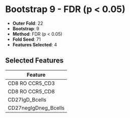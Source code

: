# Bootstrap 9 - FDR (p < 0.05)

- **Outer Fold**: 22
- **Bootstrap**: 9
- **Method**: FDR (p < 0.05)
- **Fold Seed**: 71
- **Features Selected**: 4

## Selected Features

| Feature |
|---------|
| CD8 RO CCR5_CD3 |
| CD8 RO CCR5_CD8 |
| CD27IgD_Bcells |
| CD27negIgDneg_Bcells |
